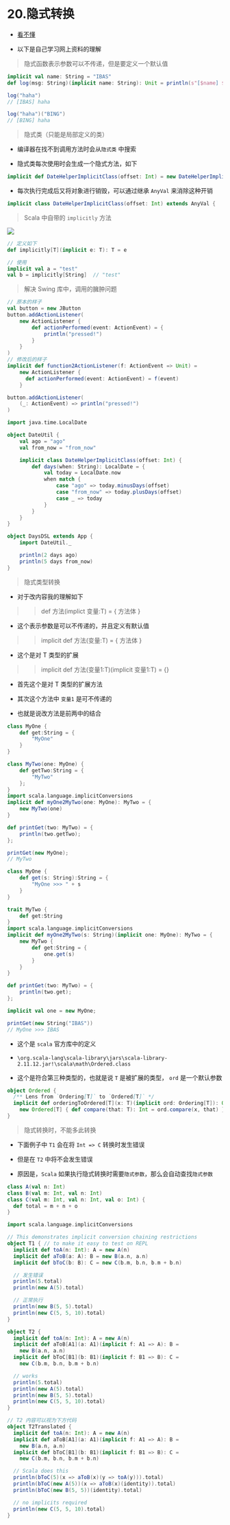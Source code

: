 # 20.隐式转换

- [看不懂](https://docs.scala-lang.org/zh-cn/tour/implicit-conversions.html)

- 以下是自己学习网上资料的理解

> 隐式函数表示参数可以不传递，但是要定义一个默认值

```scala
implicit val name: String = "IBAS"
def log(msg: String)(implicit name: String): Unit = println(s"[$name] $msg")

log("haha")
// [IBAS] haha

log("haha")("BING")
// [BING] haha
```

> 隐式类（只能是局部定义的类）

- 编译器在找不到调用方法时会从```隐式类``` 中搜索

- 隐式类每次使用时会生成一个隐式方法，如下

```scala
implicit def DateHelperImplicitClass(offset: Int) = new DateHelperImplicitClass(offset)
```

- 每次执行完成后又将对象进行销毁，可以通过继承 ```AnyVal``` 来消除这种开销

```scala
implicit class DateHelperImplicitClass(offset: Int) extends AnyVal {
```

> Scala 中自带的 ```implicitly``` 方法

![](./../pic/20.隐式转换-1.png)

```scala
// 定义如下
def implicitly[T](implicit e: T): T = e

// 使用
implicit val a = "test"
val b = implicitly[String]  // "test"
```

> 解决 Swing 库中，调用的臃肿问题

```scala
// 原本的样子
val button = new JButton
button.addActionListener(
    new ActionListener {
        def actionPerformed(event: ActionEvent) = {
            println("pressed!")
        }
    }
)
// 修改后的样子
implicit def function2ActionListener(f: ActionEvent => Unit) =
    new ActionListener {
      def actionPerformed(event: ActionEvent) = f(event)
    }

button.addActionListener(
    (_: ActionEvent) => println("pressed!")
)
```

```scala
import java.time.LocalDate

object DateUtil {
    val ago = "ago"
    val from_now = "from_now"

    implicit class DateHelperImplicitClass(offset: Int) {
        def days(when: String): LocalDate = {
            val today = LocalDate.now
            when match {
                case "ago" => today.minusDays(offset)
                case "from_now" => today.plusDays(offset)
                case _ => today
            }
        }
    }
}

object DaysDSL extends App {
    import DateUtil._

    println(2 days ago)
    println(5 days from_now)
}
```

> 隐式类型转换

- 对于改内容我的理解如下

>> def 方法(implict 变量:T) = { 方法体 } 

- 这个表示参数是可以不传递的，并且定义有默认值

>> implicit def 方法(变量:T) = { 方法体 }

- 这个是对 T 类型的扩展

>> implicit def 方法(变量1:T)(implicit 变量1:T) = {} 

- 首先这个是对 T 类型的扩展方法

- 其次这个方法中 ```变量1``` 是可不传递的

- 也就是说改方法是前两中的结合

```scala
class MyOne {
    def get:String = {
        "MyOne"
    }
}

class MyTwo(one: MyOne) {
    def getTwo:String = {
        "MyTwo"
    };
}
import scala.language.implicitConversions
implicit def myOne2MyTwo(one: MyOne): MyTwo = {
    new MyTwo(one)
}

def printGet(two: MyTwo) = {
    println(two.getTwo);
};

printGet(new MyOne);
// MyTwo
```

```scala
class MyOne {
    def get(s: String):String = {
        "MyOne >>> " + s
    }
}

trait MyTwo {
    def get:String
}
import scala.language.implicitConversions
implicit def myOne2MyTwo(s: String)(implicit one: MyOne): MyTwo = {
    new MyTwo {
        def get:String = {
            one.get(s)
        }
    }
}

def printGet(two: MyTwo) = {
    println(two.get);
};

implicit val one = new MyOne;

printGet(new String("IBAS"))
// MyOne >>> IBAS
```

- 这个是 ```scala``` 官方库中的定义

- ```\org.scala-lang\scala-library\jars\scala-library-2.11.12.jar!\scala\math\Ordered.class```

- 这个是符合第三种类型的，也就是说 ```T``` 是被扩展的类型， ```ord``` 是一个默认参数

```scala
object Ordered {
  /** Lens from `Ordering[T]` to `Ordered[T]` */
  implicit def orderingToOrdered[T](x: T)(implicit ord: Ordering[T]): Ordered[T] =
    new Ordered[T] { def compare(that: T): Int = ord.compare(x, that) }
}
```

> 隐式转换时，不能多此转换

- 下面例子中 ```T1``` 会在将 ```Int => C``` 转换时发生错误

- 但是在 ```T2``` 中将不会发生错误

- 原因是，```Scala``` 如果执行隐式转换时需要```隐式参数```，那么会自动查找```隐式参数```

```scala
class A(val n: Int)
class B(val m: Int, val n: Int)
class C(val m: Int, val n: Int, val o: Int) {
  def total = m + n + o
}

import scala.language.implicitConversions

// This demonstrates implicit conversion chaining restrictions
object T1 { // to make it easy to test on REPL
  implicit def toA(n: Int): A = new A(n)
  implicit def aToB(a: A): B = new B(a.n, a.n)
  implicit def bToC(b: B): C = new C(b.m, b.n, b.m + b.n)

  // 发生错误
  println(5.total)
  println(new A(5).total)

  // 正常执行
  println(new B(5, 5).total)
  println(new C(5, 5, 10).total)
}

object T2 {
  implicit def toA(n: Int): A = new A(n)
  implicit def aToB[A1](a: A1)(implicit f: A1 => A): B =
    new B(a.n, a.n)
  implicit def bToC[B1](b: B1)(implicit f: B1 => B): C =
    new C(b.m, b.n, b.m + b.n)

  // works
  println(5.total)
  println(new A(5).total)
  println(new B(5, 5).total)
  println(new C(5, 5, 10).total)
}

// T2 内容可以视为下方代码
object T2Translated {
  implicit def toA(n: Int): A = new A(n)
  implicit def aToB[A1](a: A1)(implicit f: A1 => A): B =
    new B(a.n, a.n)
  implicit def bToC[B1](b: B1)(implicit f: B1 => B): C =
    new C(b.m, b.n, b.m + b.n)

  // Scala does this
  println(bToC(5)(x => aToB(x)(y => toA(y))).total)
  println(bToC(new A(5))(x => aToB(x)(identity)).total)
  println(bToC(new B(5, 5))(identity).total)

  // no implicits required
  println(new C(5, 5, 10).total)
}
```